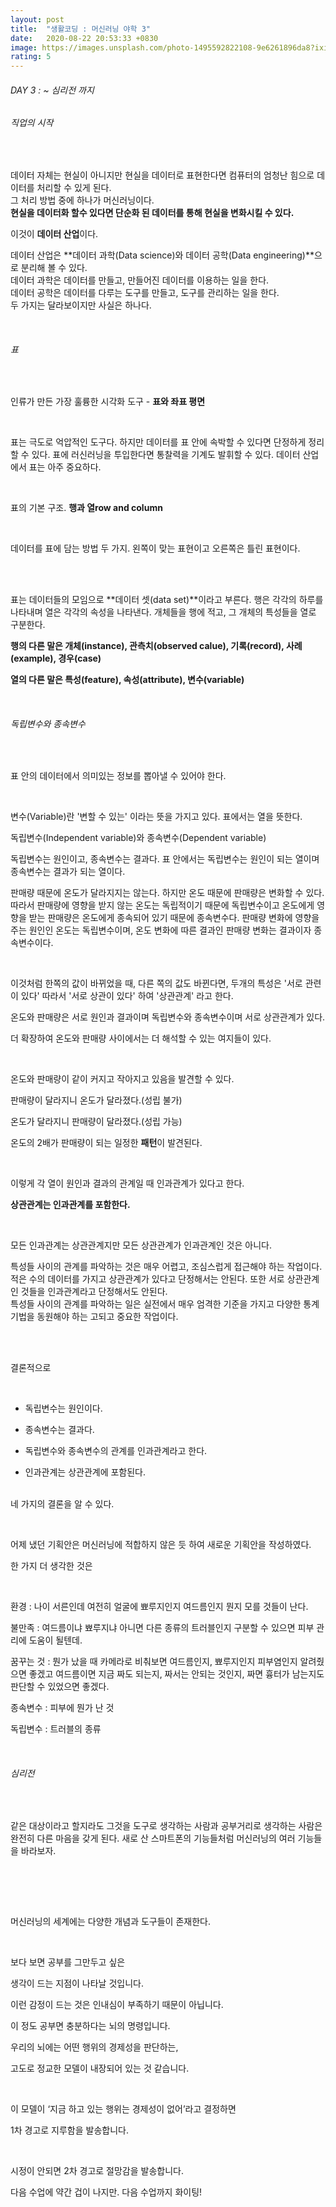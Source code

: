 ```yaml
---
layout: post
title:  "생활코딩 : 머신러닝 야학 3"
date:   2020-08-22 20:53:33 +0830
image: https://images.unsplash.com/photo-1495592822108-9e6261896da8?ixid=MnwxMjA3fDB8MHxzZWFyY2h8M3x8bWFjaGluZSUyMGxlYXJuaW5nfGVufDB8fDB8fA%3D%3D&ixlib=rb-1.2.1&auto=format&fit=crop&w=500&q=60
rating: 5
---
```


###### DAY 3 : ~ 심리전 까지

###### 직업의 시작

<br>

데이터 자체는 현실이 아니지만 현실을 데이터로 표현한다면 컴퓨터의 엄청난 힘으로 데이터를 처리할 수 있게 된다.  
그 처리 방법 중에 하나가 머신러닝이다.  
**현실을 데이터화 할수 있다면 단순화 된 데이터를 통해 현실을 변화시킬 수 있다.**
<br>

이것이 **데이터 산업**이다. <br>

데이터 산업은 **데이터 과학(Data science)와 데이터 공학(Data engineering)**으로 분리해 볼 수 있다.  
데이터 과학은 데이터를 만들고, 만들어진 데이터를 이용하는 일을 한다.  
데이터 공학은 데이터를 다루는 도구를 만들고, 도구를 관리하는 일을 한다.  
두 가지는 달라보이지만 사실은 하나다. 

<br>

###### 표

​

인류가 만든 가장 훌륭한 시각화 도구 - **표와 좌표 평면**

<br>

표는 극도로 억압적인 도구다. 하지만 데이터를 표 안에 속박할 수 있다면 단정하게 정리할 수 있다. 표에 러신러닝을 투입한다면 통찰력을 기계도 발휘할 수 있다. 데이터 산업에서 표는 아주 중요하다.

<br>

표의 기본 구조. **행과 열row and column**

​

데이터를 표에 담는 방법 두 가지. 왼쪽이 맞는 표현이고 오른쪽은 틀린 표현이다.

<br>
​

표는 데이터들의 모임으로 **데이터 셋(data set)**이라고 부른다. 행은 각각의 하루를 나타내며 열은 각각의 속성을 나타낸다. 개체들을 행에 적고, 그 개체의 특성들을 열로 구분한다. 
<br>

**행의 다른 말은 개체(instance), 관측치(observed calue), 기록(record), 사례(example), 경우(case)**
<br>

**열의 다른 말은 특성(feature), 속성(attribute), 변수(variable)**

<br>

###### 독립변수와 종속변수

​

표 안의 데이터에서 의미있는 정보를 뽑아낼 수 있어야 한다. 

​

변수(Variable)란 '변할 수 있는' 이라는 뜻을 가지고 있다. 표에서는 열을 뜻한다.

독립변수(Independent variable)와 종속변수(Dependent variable)

독립변수는 원인이고, 종속변수는 결과다. 표 안에서는 독립변수는 원인이 되는 열이며 종속변수는 결과가 되는 열이다.

판매량 때문에 온도가 달라지지는 않는다. 하지만 온도 때문에 판매량은 변화할 수 있다. 따라서 판매량에 영향을 받지 않는 온도는 독립적이기 때문에 독립변수이고 온도에게 영향을 받는 판매량은 온도에게 종속되어 있기 때문에 종속변수다. 판매량 변화에 영향을 주는 원인인 온도는 독립변수이며, 온도 변화에 따른 결과인 판매량 변화는 결과이자 종속변수이다.


​

이것처럼 한쪽의 값이 바뀌었을 때, 다른 쪽의 값도 바뀐다면, 두개의 특성은 '서로 관련이 있다' 따라서 '서로 상관이 있다' 하여 '상관관계' 라고 한다.

온도와 판매량은 서로 원인과 결과이며 독립변수와 종속변수이며 서로 상관관계가 있다.

더 확장하여 온도와 판매량 사이에서는 더 해석할 수 있는 여지들이 있다.

​

온도와 판매량이 같이 커지고 작아지고 있음을 발견할 수 있다.

판매량이 달라지니 온도가 달라졌다.(성립 불가)

온도가 달라지니 판매량이 달라졌다.(성립 가능)

온도의 2배가 판매량이 되는 일정한 **패턴**이 발견된다.

​

이렇게 각 열이 원인과 결과의 관계일 때 인과관계가 있다고 한다. 

**상관관계는 인과관계를 포함한다.**

<br>

모든 인과관계는 상관관계지만 모든 상관관계가 인과관계인 것은 아니다.   

특성들 사이의 관계를 파악하는 것은 매우 어렵고, 조심스럽게 접근해야 하는 작업이다. 적은 수의 데이터를 가지고 상관관계가 있다고 단정해서는 안된다. 또한 서로 상관관계인 것들을 인과관계라고 단정해서도 안된다.  
특성들 사이의 관계를 파악하는 일은 실전에서 매우 엄격한 기준을 가지고 다양한 통계기법을 동원해야 하는 고되고 중요한 작업이다.  

<br>
​

결론적으로   

​

- 독립변수는 원인이다.

- 종속변수는 결과다.

- 독립변수와 종속변수의 관계를 인과관계라고 한다.

- 인과관계는 상관관계에 포함된다.

​   
네 가지의 결론을 알 수 있다. 

​
<br>

어제 냈던 기획안은 머신러닝에 적합하지 않은 듯 하여 새로운 기획안을 작성하였다.

  
한 가지 더 생각한 것은  

​
<br>

환경 :  나이 서른인데 여전히 얼굴에 뾰루지인지 여드름인지 뭔지 모를 것들이 난다.

불만족 : 여드름이냐 뾰루지냐 아니면 다른 종류의 트러블인지 구분할 수 있으면 피부 관리에 도움이 될텐데. 

꿈꾸는 것 : 뭔가 났을 때 카메라로 비춰보면 여드름인지, 뾰루지인지 피부염인지 알려줬으면 좋겠고 여드름이면 지금 짜도 되는지, 짜서는 안되는 것인지, 짜면 흉터가 남는지도 판단할 수 있었으면 좋겠다.

종속변수 : 피부에 뭔가 난 것

독립변수 : 트러블의 종류


<br>

###### 심리전

​

같은 대상이라고 할지라도 그것을 도구로 생각하는 사람과 공부거리로 생각하는 사람은 완전히 다른 마음을 갖게 된다. 새로 산 스마트폰의 기능들처럼 머신러닝의 여러 기능들을 바라보자.

<br>
​


​

머신러닝의 세계에는 다양한 개념과 도구들이 존재한다.

​

보다 보면 공부를 그만두고 싶은  

생각이 드는 지점이 나타날 것입니다.  

이런 감정이 드는 것은 인내심이 부족하기 때문이 아닙니다.  

이 정도 공부면 충분하다는 뇌의 명령입니다.  

우리의 뇌에는 어떤 행위의 경제성을 판단하는,    

고도로 정교한 모델이 내장되어 있는 것 같습니다.    

​
    
이 모델이 ‘지금 하고 있는 행위는 경제성이 없어’라고 결정하면   
 
1차 경고로 지루함을 발송합니다.    

​    

시정이 안되면 2차 경고로 절망감을 발송합니다.  


 다음 수업에 약간 겁이 나지만. 다음 수업까지 화이팅!

​